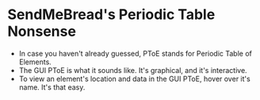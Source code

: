 # SendMeBread's Periodic Table Nonsense
* In case you haven't already guessed, PToE stands for Periodic Table of Elements.
* The GUI PToE is what it sounds like. It's graphical, and it's interactive.
* To view an element's location and data in the GUI PToE, hover over it's name. It's that easy.
